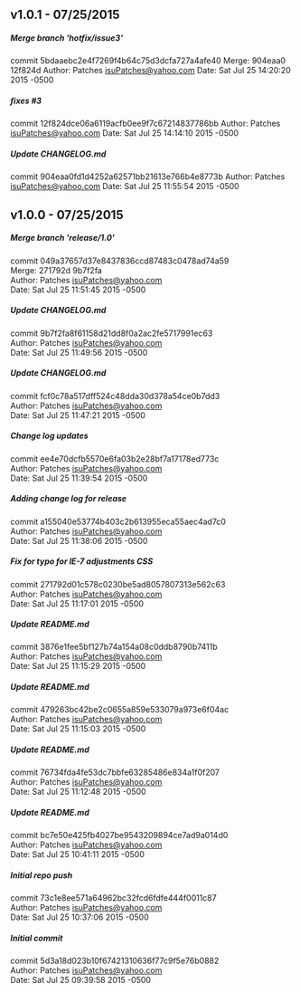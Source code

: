 ## v1.0.1 - 07/25/2015

##### Merge branch 'hotfix/issue3'
commit 5bdaaebc2e4f7269f4b64c75d3dcfa727a4afe40
Merge: 904eaa0 12f824d
Author: Patches <isuPatches@yahoo.com>
Date:   Sat Jul 25 14:20:20 2015 -0500

##### fixes #3
commit 12f824dce06a6119acfb0ee9f7c67214837786bb
Author: Patches <isuPatches@yahoo.com>
Date:   Sat Jul 25 14:14:10 2015 -0500

##### Update CHANGELOG.md
commit 904eaa0fd1d4252a62571bb21613e766b4e8773b
Author: Patches <isuPatches@yahoo.com>
Date:   Sat Jul 25 11:55:54 2015 -0500

## v1.0.0 - 07/25/2015

#####  Merge branch 'release/1.0'
commit 049a37657d37e8437836ccd87483c0478ad74a59 <br/>
Merge: 271792d 9b7f2fa <br/>
Author: Patches <isuPatches@yahoo.com> <br/>
Date:   Sat Jul 25 11:51:45 2015 -0500 <br/>

##### Update CHANGELOG.md
commit 9b7f2fa8f61158d21dd8f0a2ac2fe5717991ec63 <br/>
Author: Patches <isuPatches@yahoo.com><br/>
Date:   Sat Jul 25 11:49:56 2015 -0500<br/>

##### Update CHANGELOG.md
commit fcf0c78a517dff524c48dda30d378a54ce0b7dd3 <br/>
Author: Patches <isuPatches@yahoo.com> <br/>
Date:   Sat Jul 25 11:47:21 2015 -0500 <br/>

##### Change log updates
commit ee4e70dcfb5570e6fa03b2e28bf7a17178ed773c <br/>
Author: Patches <isuPatches@yahoo.com><br/>
Date:   Sat Jul 25 11:39:54 2015 -0500<br/>

##### Adding change log for release
commit a155040e53774b403c2b613955eca55aec4ad7c0 <br/>
Author: Patches <isuPatches@yahoo.com><br/>
Date:   Sat Jul 25 11:38:06 2015 -0500<br/>

##### Fix for typo for IE-7 adjustments CSS
commit 271792d01c578c0230be5ad8057807313e562c63 <br/>
Author: Patches <isuPatches@yahoo.com><br/>
Date:   Sat Jul 25 11:17:01 2015 -0500<br/>

##### Update README.md
commit 3876e1fee5bf127b74a154a08c0ddb8790b7411b <br/>
Author: Patches <isuPatches@yahoo.com><br/>
Date:   Sat Jul 25 11:15:29 2015 -0500<br/>

##### Update README.md
commit 479263bc42be2c0655a859e533079a973e6f04ac <br/>
Author: Patches <isuPatches@yahoo.com><br/>
Date:   Sat Jul 25 11:15:03 2015 -0500<br/>

##### Update README.md
commit 76734fda4fe53dc7bbfe63285486e834a1f0f207 <br/>
Author: Patches <isuPatches@yahoo.com><br/>
Date:   Sat Jul 25 11:12:48 2015 -0500<br/>

##### Update README.md
commit bc7e50e425fb4027be9543209894ce7ad9a014d0 <br/>
Author: Patches <isuPatches@yahoo.com><br/>
Date:   Sat Jul 25 10:41:11 2015 -0500<br/>

##### Initial repo push
commit 73c1e8ee571a64962bc32fcd6fdfe444f0011c87 <br/>
Author: Patches <isuPatches@yahoo.com><br/>
Date:   Sat Jul 25 10:37:06 2015 -0500<br/>

##### Initial commit
commit 5d3a18d023b10f67421310636f77c9f5e76b0882 <br/>
Author: Patches <isuPatches@yahoo.com><br/>
Date:   Sat Jul 25 09:39:58 2015 -0500<br/>
